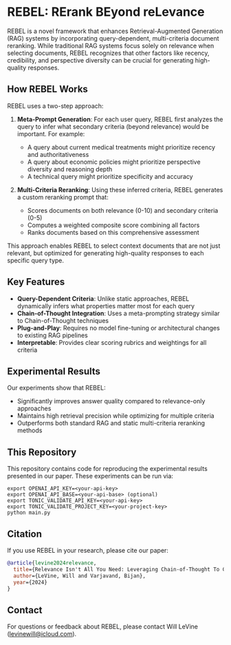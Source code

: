 # REBEL: RErank BEyond reLevance

REBEL is a novel framework that enhances Retrieval-Augmented Generation (RAG) systems by incorporating query-dependent, multi-criteria document reranking. While traditional RAG systems focus solely on relevance when selecting documents, REBEL recognizes that other factors like recency, credibility, and perspective diversity can be crucial for generating high-quality responses.

## How REBEL Works

REBEL uses a two-step approach:

1. **Meta-Prompt Generation**: For each user query, REBEL first analyzes the query to infer what secondary criteria (beyond relevance) would be important. For example:
   - A query about current medical treatments might prioritize recency and authoritativeness
   - A query about economic policies might prioritize perspective diversity and reasoning depth
   - A technical query might prioritize specificity and accuracy

2. **Multi-Criteria Reranking**: Using these inferred criteria, REBEL generates a custom reranking prompt that:
   - Scores documents on both relevance (0-10) and secondary criteria (0-5)
   - Computes a weighted composite score combining all factors
   - Ranks documents based on this comprehensive assessment

This approach enables REBEL to select context documents that are not just relevant, but optimized for generating high-quality responses to each specific query type.

## Key Features

- **Query-Dependent Criteria**: Unlike static approaches, REBEL dynamically infers what properties matter most for each query
- **Chain-of-Thought Integration**: Uses a meta-prompting strategy similar to Chain-of-Thought techniques
- **Plug-and-Play**: Requires no model fine-tuning or architectural changes to existing RAG pipelines
- **Interpretable**: Provides clear scoring rubrics and weightings for all criteria

## Experimental Results

Our experiments show that REBEL:
- Significantly improves answer quality compared to relevance-only approaches
- Maintains high retrieval precision while optimizing for multiple criteria
- Outperforms both standard RAG and static multi-criteria reranking methods

## This Repository

This repository contains code for reproducing the experimental results presented in our paper. These experiments can be run via:
```
export OPENAI_API_KEY=<your-api-key>
export OPENAI_API_BASE=<your-api-base> (optional)
export TONIC_VALIDATE_API_KEY=<your-api-key>
export TONIC_VALIDATE_PROJECT_KEY=<your-project-key>
python main.py
```

## Citation

If you use REBEL in your research, please cite our paper:
```bibtex
@article{levine2024relevance,
  title={Relevance Isn't All You Need: Leveraging Chain-of-Thought To Generate Query-Dependent Multi-Criteria Reranking Prompts For Retrieval},
  author={LeVine, Will and Varjavand, Bijan},
  year={2024}
}
```

## Contact

For questions or feedback about REBEL, please contact Will LeVine (levinewill@icloud.com).
